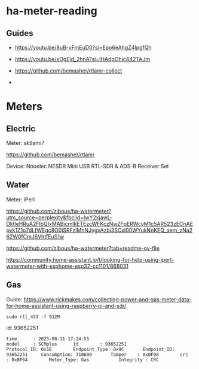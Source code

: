 # ha-meter-reading

## Guides

- https://youtu.be/8uB-vFmEuD0?si=Epo6eAhgZ4IpgfQh
- https://youtu.be/xOgEjd_2hnA?si=IHAdpOhic442TAJm

- https://github.com/bemasher/rtlamr-collect
- 
# Meters

## Electric

Meter: sk9ami7

https://github.com/bemasher/rtlamr

Device: Nooelec NESDR Mini USB RTL-SDR & ADS-B Receiver Set

## Water

Meter: iPerl

https://github.com/zibous/ha-watermeter?utm_source=perplexity&fbclid=IwY2xjawL-DktleHRuA2FlbQIxMABicmlkETEzcWFKczNwZFpERWcyM1c5AR523zECnAEpvk1Z1o7dLfWEgc8O0jSRFzlMnNJygvAzbi3SCxl00WYukNnKEQ_aem_zNa262W0fCmJ6VhtfEuS1w

https://github.com/zibous/ha-watermeter?tab=readme-ov-file

https://community.home-assistant.io/t/looking-for-help-using-iperl-watermeter-with-esphome-esp32-cc1101/868031

## Gas 

Guide: https://www.rickmakes.com/collecting-power-and-gas-meter-data-for-home-assistant-using-raspberry-pi-and-sdr/

`sudo rtl_433 -f 912M`

id: 93652251

```
time      : 2025-08-11 17:24:55
model     : SCMplus      id        : 93652251
Protocol_ID: 0x1E        Endpoint_Type: 0x9C       Endpoint_ID: 93652251     Consumption: 710600       Tamper    : 0x0F08        crc       : 0xBF64        Meter_Type: Gas           Integrity : CRC
```
